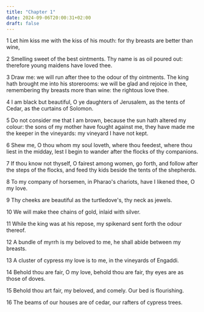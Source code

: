 ```yaml
---
title: "Chapter 1"
date: 2024-09-06T20:00:31+02:00
draft: false
---
```



1 Let him kiss me with the kiss of his mouth: for thy breasts are better than wine,

2 Smelling sweet of the best ointments. Thy name is as oil poured out: therefore young maidens have loved thee.

3 Draw me: we will run after thee to the odour of thy ointments. The king hath brought me into his storerooms: we will be glad and rejoice in thee, remembering thy breasts more than wine: the rightous love thee.

4 I am black but beautiful, O ye daughters of Jerusalem, as the tents of Cedar, as the curtains of Solomon.

5 Do not consider me that I am brown, because the sun hath altered my colour: the sons of my mother have fought against me, they have made me the keeper in the vineyards: my vineyard I have not kept.

6 Shew me, O thou whom my soul loveth, where thou feedest, where thou liest in the midday, lest I begin to wander after the flocks of thy companions.

7 If thou know not thyself, O fairest among women, go forth, and follow after the steps of the flocks, and feed thy kids beside the tents of the shepherds.

8 To my company of horsemen, in Pharao's chariots, have I likened thee, O my love.

9 Thy cheeks are beautiful as the turtledove's, thy neck as jewels.

10 We will make thee chains of gold, inlaid with silver.

11 While the king was at his repose, my spikenard sent forth the odour thereof.

12 A bundle of myrrh is my beloved to me, he shall abide between my breasts.

13 A cluster of cypress my love is to me, in the vineyards of Engaddi.

14 Behold thou are fair, O my love, behold thou are fair, thy eyes are as those of doves.

15 Behold thou art fair, my beloved, and comely. Our bed is flourishing.

16 The beams of our houses are of cedar, our rafters of cypress trees.

